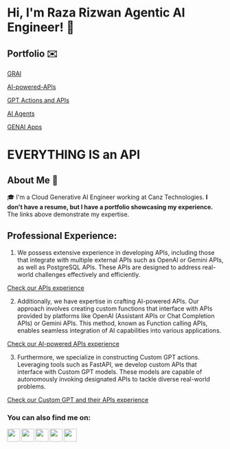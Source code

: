# Hi, I'm **Raza Rizwan** Agentic AI Engineer! 👋

## Portfolio ✉️

[GRAI](https://grai-frontend.vercel.app/)

[AI-powered-APIs](https://github.com/rrizwan98/AI-Powered-APIs)

[GPT Actions and APIs](https://github.com/rrizwan98/GPT-action-and-APIs)

[AI Agents]()

[GENAI Apps]()

# **EVERYTHING IS an API**

## About Me 🚀
🎓 I'm a Cloud Generative AI Engineer working at Canz Technologies. **I don't have a resume, but I have a portfolio showcasing my experience.** The links above demonstrate my expertise.</br>

## Professional Experience:

1. We possess extensive experience in developing APIs, including those that integrate with multiple external APIs such as OpenAI or Gemini APIs, as well as PostgreSQL APIs. These APIs are designed to address real-world challenges effectively and efficiently.

[Check our APIs experience](https://github.com/rrizwan98/AI-APIs/tree/main/AI-APIs/)

2. Additionally, we have expertise in crafting AI-powered APIs. Our approach involves creating custom functions that interface with APIs provided by platforms like OpenAI (Assistant APIs or Chat Completion APIs) or Gemini APIs. This method, known as Function calling APIs, enables seamless integration of AI capabilities into various applications.

[Check our AI-powered APIs experience](https://github.com/rrizwan98/AI-Powered-APIs)

3. Furthermore, we specialize in constructing Custom GPT actions. Leveraging tools such as FastAPI, we develop custom APIs that interface with Custom GPT models. These models are capable of autonomously invoking designated APIs to tackle diverse real-world problems.

[Check our Custom GPT and their APIs experience](https://github.com/rrizwan98/GPT-action-and-APIs)</br>

### You can also find me on:

<a href="[https://www.linkedin.com/in/raza-rizwan](https://www.linkedin.com/in/raza-rizwan98/)">
  <img align="left" width="30px" src="https://img.icons8.com/color/48/000000/linkedin.png"  />
</a>
<a href="rrizwan1998@gmail.com">
  <img align="left" width="30px" src="https://img.icons8.com/fluent/48/000000/gmail.png" />
</a>
<a href="[https://m.facebook.com/raza.rizwan.7798](https://www.facebook.com/MLservicess)">
  <img align="left" width="30px" src="https://img.icons8.com/fluent/48/000000/facebook.png" />
</a>
<a href="[https://www.linkedin.com/in/raza-rizwan98/](https://www.instagram.com/rrizwan.98/)">
  <img align="left" width="30px" src="https://img.icons8.com/fluent/48/000000/twitter.png"  />
</a>
<a href="[https://www.linkedin.com/in/raza-rizwan98/](https://twitter.com/ML_model_maker)">
  <img align="left" width="30px" src="https://img.icons8.com/fluent/48/000000/instagram-new.png"  />
</a>
</br>
